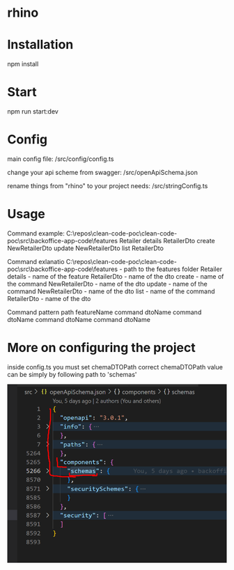 # rhino

# Installation

npm install

# Start

npm run start:dev

# Config

main config file:
/src/config/config.ts

change your api scheme from swagger:
/src/openApiSchema.json

rename things from "rhino" to your project needs:
/src/stringConfig.ts

# Usage

Command example:
C:\repos\clean-code-poc\clean-code-poc\src\backoffice-app-code\features Retailer details RetailerDto create NewRetailerDto update NewRetailerDto list RetailerDto

Command exlanatio
C:\repos\clean-code-poc\clean-code-poc\src\backoffice-app-code\features - path to the features folder
Retailer details - name of the feature
RetailerDto - name of the dto
create - name of the command
NewRetailerDto - name of the dto
update - name of the command
NewRetailerDto - name of the dto
list - name of the command
RetailerDto - name of the dto

Command pattern
path featureName command dtoName command dtoName command dtoName command dtoName

# More on configuring the project

inside config.ts you must set chemaDTOPath
correct chemaDTOPath value can be simply by following path to 'schemas'

![alt text](./rhino%20instructio.png)
